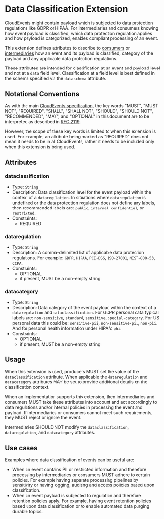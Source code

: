 # Data Classification Extension

CloudEvents might contain payload which is subjected to data protection
regulations like GDPR or HIPAA. For intermediaries and consumers knowing how
event payload is classified, which data protection regulation applies and how
payload is categorized, enables compliant processing of an event.

This extension defines attributes to describe to
[consumers](../spec.md#consumer) or [intermediaries](../spec.md#intermediary)
how an event and its payload is classified, category of the payload and any
applicable data protection regulations.

These attributes are intended for classification at an event and payload level
and not at a `data` field level. Classification at a field level is best defined
in the schema specified via the `dataschema` attribute.

## Notational Conventions

As with the main [CloudEvents specification](../spec.md), the key words "MUST",
"MUST NOT", "REQUIRED", "SHALL", "SHALL NOT", "SHOULD", "SHOULD NOT",
"RECOMMENDED", "MAY", and "OPTIONAL" in this document are to be interpreted as
described in [RFC 2119](https://tools.ietf.org/html/rfc2119).

However, the scope of these key words is limited to when this extension is used.
For example, an attribute being marked as "REQUIRED" does not mean it needs to
be in all CloudEvents, rather it needs to be included only when this extension
is being used.

## Attributes

### dataclassification

- Type: `String`
- Description: Data classification level for the event payload within the
  context of a `dataregulation`. In situations where `dataregulation` is
  undefined or the data protection regulation does not define any labels, then
  recommended labels are: `public`, `internal`, `confidential`, or
  `restricted`.
- Constraints:
  - REQUIRED

### dataregulation

- Type: `String`
- Description: A comma-delimited list of applicable data protection regulations.
  For example: `GDPR`, `HIPAA`, `PCI-DSS`, `ISO-27001`, `NIST-800-53`, `CCPA`.
- Constraints:
  - OPTIONAL
  - if present, MUST be a non-empty string

### datacategory

- Type: `String`
- Description: Data category of the event payload within the context of a
  `dataregulation` and `dataclassification`. For GDPR personal data typical  
  labels are: `non-sensitive`, `standard`, `sensitive`, `special-category`. For
  US personal data this could be: `sensitive-pii`, `non-sensitive-pii`,
  `non-pii`. And for personal health information under HIPAA: `phi`.
- Constraints:
  - OPTIONAL
  - if present, MUST be a non-empty string

## Usage

When this extension is used, producers MUST set the value of the
`dataclassification` attribute. When applicable the `dataregulation` and
`datacategory` attributes MAY be set to provide additional details on the
classification context.

When an implementation supports this extension, then intermediaries and
consumers MUST take these attributes into account and act accordingly to data
regulations and/or internal policies in processing the event and payload. If
intermediaries or consumers cannot meet such requirements, they MUST reject or
ignore the event.

Intermediaries SHOULD NOT modify the `dataclassification`, `dataregulation`, and
`datacategory` attributes.

## Use cases

Examples where data classification of events can be useful are:

- When an event contains PII or restricted information and therefore processing
  by intermediaries or consumers MUST adhere to certain policies. For example
  having separate processing pipelines by sensitivity or having logging,
  auditing and access policies based upon classification.
- When an event payload is subjected to regulation and therefore retention
  policies apply. For example, having event retention policies based upon data
  classification or to enable automated data purging durable topics.
